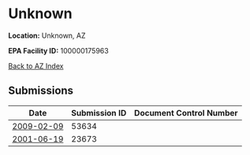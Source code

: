 # Unknown

**Location:** Unknown, AZ

**EPA Facility ID:** 100000175963

[Back to AZ Index](../../index.md)

## Submissions

| Date | Submission ID | Document Control Number |
|------|--------------|-------------------------|
| [2009-02-09](submissions/53634.md) | 53634 |  |
| [2001-06-19](submissions/23673.md) | 23673 |  |
